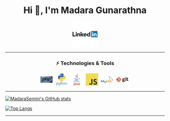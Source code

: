 <h1 align="center">
    Hi 👋, I'm Madara Gunarathna
</h1>
<p align="center">
    <a href="https://www.linkedin.com/in/madara-gunarathna-129068210">
        <img src="https://github.com/devicons/devicon/blob/master/icons/linkedin/linkedin-original-wordmark.svg" width="80" height="80"/>
    </a>
</p>

---

<h3 align="center">
    ⚡ Technologies & Tools
</h3>

<p align="center">
    <img src="https://github.com/devicons/devicon/blob/master/icons/php/php-original.svg" title="PHP"  alt="PHP" width="40" height="40"/>&nbsp;
    <img src="https://github.com/devicons/devicon/blob/master/icons/python/python-original-wordmark.svg" title="Python" alt="Python" width="40" height="40"/>&nbsp;
    <img src="https://github.com/devicons/devicon/blob/master/icons/java/java-original-wordmark.svg" title="Java" alt="Java" width="40" height="40"/>&nbsp;
    <img src="https://github.com/devicons/devicon/blob/master/icons/javascript/javascript-original.svg" title="JavaScript" alt="JavaScript" width="40" height="40"/>&nbsp;
    <img src="https://github.com/devicons/devicon/blob/master/icons/mysql/mysql-original-wordmark.svg" title="MySQL"  alt="MySQL" width="40" height="40"/>&nbsp;
    <img src="https://github.com/devicons/devicon/blob/master/icons/git/git-original-wordmark.svg" title="Git" **alt="Git" width="40" height="40"/>&nbsp;

</p>

---

<p align="center">

[![MadaraSemini's GitHub stats](https://github-readme-stats.vercel.app/api?username=madarasemini&theme=vision-friendly-dark)](https://github.com/MadaraSemini/github-readme-stats)

[![Top Langs](https://github-readme-stats.vercel.app/api/top-langs/?username=madarasemini&layout=compact&theme=vision-friendly-dark)](https://github.com/MadaraSemini/github-readme-stats)

</p>

---
